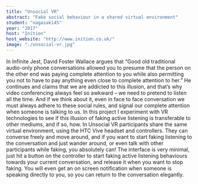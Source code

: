 ```yaml
---
title: "Unsocial VR"
abstract: "Fake social behaviour in a shared virtual environment"
student: "nagasaki45"
year: "2017"
host: "Inition"
host_website: "http://www.inition.co.uk/"
image: "./unsocial-vr.jpg"
---
```

In Infinite Jest, David Foster Wallace argues that “Good old traditional audio-only phone conversations allowed you to presume that the person on the other end was paying complete attention to you while also permitting you not to have to pay anything even close to complete attention to her.” He continues and claims that we are addicted to this illusion, and that’s why video conferencing always feel so awkward – we need to pretend to listen all the time. And if we think about it, even in face to face conversation we must always adhere to these social rules, and signal our complete attention when someone is talking to us.
In this project I experiment with VR technologies to see if this illusion of faking active listening is transferable to other mediums, and if so, how. In Unsocial VR participants share the same virtual environment, using the HTC Vive headset and controllers. They can converse freely and move around, and if you want to start faking listening to the conversation and just wander around, or even talk with other participants while faking, you absolutely can! The interface is very minimal, just hit a button on the controller to start faking active listening behaviours towards your current conversation, and release it when you want to stop faking. You will even get an on screen notification when someone is speaking directly to you, so you can return to the conversation elegantly.